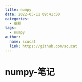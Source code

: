 ```yaml
---
title: numpy
date: 2022-05-11 09:41:50
categories: 
  - 编程
tags: 
  - numpy
author: 
  name: scucat
  link: https://github.com/scucat
---
```


# numpy-笔记
